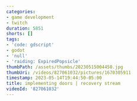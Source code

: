 ```yaml
---
categories:
- game development
- twitch
duration: 5851
shorts: []
tags:
- 'code: gdscript'
- godot
- 'null'
- 'raiding: ExpiredPopsicle'
thumbPath: /assets/thumbs/20230515004450.jpg
thumbUri: /videos/827061032/pictures/1670305911
timestamp: 2023-05-14T19:44:50-05:00
title: implementing doors | recovery stream
videoId: '827061032'
---
```

